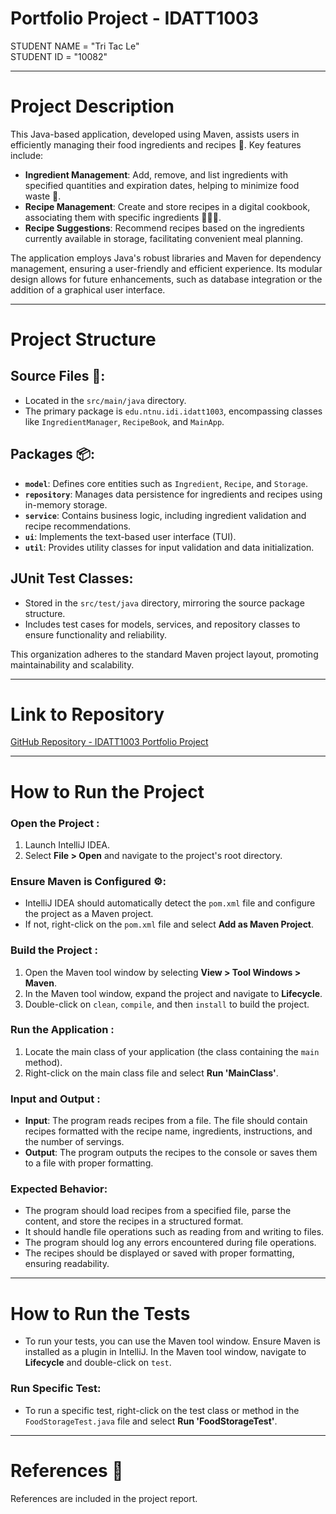# Portfolio Project - IDATT1003

STUDENT NAME = "Tri Tac Le"  
STUDENT ID = "10082"

---

# Project Description

This Java-based application, developed using Maven, assists users in efficiently managing their food ingredients and recipes 🥕. Key features include:
- **Ingredient Management**: Add, remove, and list ingredients with specified quantities and expiration dates, helping to minimize food waste 📅.
- **Recipe Management**: Create and store recipes in a digital cookbook, associating them with specific ingredients 🧑🏽‍🍳.
- **Recipe Suggestions**: Recommend recipes based on the ingredients currently available in storage, facilitating convenient meal planning.

The application employs Java's robust libraries and Maven for dependency management, ensuring a user-friendly and efficient experience. Its modular design allows for future enhancements, such as database integration or the addition of a graphical user interface.

---

# Project Structure

## Source Files 📁:
- Located in the `src/main/java` directory.
- The primary package is `edu.ntnu.idi.idatt1003`, encompassing classes like `IngredientManager`, `RecipeBook`, and `MainApp`.

## Packages 📦:
- **`model`**: Defines core entities such as `Ingredient`, `Recipe`, and `Storage`.
- **`repository`**: Manages data persistence for ingredients and recipes using in-memory storage.
- **`service`**: Contains business logic, including ingredient validation and recipe recommendations.
- **`ui`**: Implements the text-based user interface (TUI).
- **`util`**: Provides utility classes for input validation and data initialization.

## JUnit Test Classes:
- Stored in the `src/test/java` directory, mirroring the source package structure.
- Includes test cases for models, services, and repository classes to ensure functionality and reliability.

This organization adheres to the standard Maven project layout, promoting maintainability and scalability.

---

# Link to Repository

[GitHub Repository - IDATT1003 Portfolio Project](https://github.com/NTNU-IDI/idatt1003-mappe-del-1-2024-TriTacLe)

---

# How to Run the Project

### Open the Project :
1. Launch IntelliJ IDEA.
2. Select **File > Open** and navigate to the project's root directory.

### Ensure Maven is Configured ⚙️:
- IntelliJ IDEA should automatically detect the `pom.xml` file and configure the project as a Maven project.
- If not, right-click on the `pom.xml` file and select **Add as Maven Project**.

### Build the Project :
1. Open the Maven tool window by selecting **View > Tool Windows > Maven**.
2. In the Maven tool window, expand the project and navigate to **Lifecycle**.
3. Double-click on `clean`, `compile`, and then `install` to build the project.

### Run the Application :
1. Locate the main class of your application (the class containing the `main` method).
2. Right-click on the main class file and select **Run 'MainClass'**.

### Input and Output :
- **Input**: The program reads recipes from a file. The file should contain recipes formatted with the recipe name, ingredients, instructions, and the number of servings.
- **Output**: The program outputs the recipes to the console or saves them to a file with proper formatting.

### Expected Behavior:
- The program should load recipes from a specified file, parse the content, and store the recipes in a structured format.
- It should handle file operations such as reading from and writing to files.
- The program should log any errors encountered during file operations.
- The recipes should be displayed or saved with proper formatting, ensuring readability.

---

# How to Run the Tests 

- To run your tests, you can use the Maven tool window. Ensure Maven is installed as a plugin in IntelliJ.
  In the Maven tool window, navigate to **Lifecycle** and double-click on `test`.

### Run Specific Test:
- To run a specific test, right-click on the test class or method in the `FoodStorageTest.java` file and select **Run 'FoodStorageTest'**.

---

# References 🔗


References are included in the project report.
